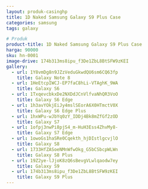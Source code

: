 ```yaml
---
layout: produk-casinghp
title: 1D Naked Samsung Galaxy S9 Plus Case
categories: samsung
tags: galaxy

# Produk
product-title: 1D Naked Samsung Galaxy S9 Plus Case
harga: 90000
sku: hn-0001
image-drive: 174b313ms8ipu_f3De1ZbL8BtSFW9zKEI
gallery:
  - url: 1Y8vmDg8n9JZzVeduGkwdQU6sm6CQ63fp
    title: Galaxy Note 8
  - url: 1HeEtcpIWCJ-EP7faC8hLi-VTAghK_9WA
    title: Galaxy S6
  - url: 1TxqevcbkxDe2NXDdJCnVlfvaNhQR3VoO
    title: Galaxy S6 Edge
  - url: 1h3avYOkjEiJy4mslSEorA6X0HTmctV0X
    title: Galaxy S6 Edge Plus
  - url: 1hxWPu-wJbYq0zY_IDDj4Bk8mZfGf2zOD
    title: Galaxy S7
  - url: 1ofpj3nwPi8pjS4_m-HuH3Ess4ZhvMy8-
    title: Galaxy S7 Edge
  - url: 1owoGs1haSRe0Cqekth_hjDIstlgcvjlO
    title: Galaxy S8
  - url: 1733HfZASoeNMnWfwOkg_G5bCSbcpWLWn
    title: Galaxy S8 Plus
  - url: 19Z2ye-lJjoK8zQ6sBevgVLwlqaodw7ey
    title: Galaxy S9
  - url: 174b313ms8ipu_f3De1ZbL8BtSFW9zKEI
    title: Galaxy S9 Plus
---
```

